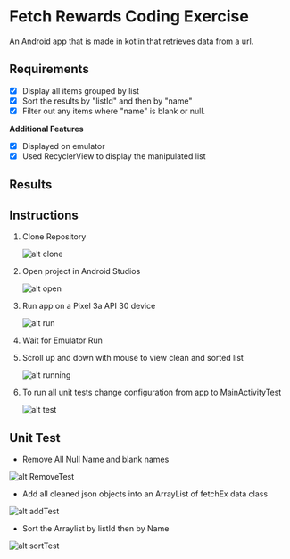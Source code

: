 # Fetch Rewards Coding Exercise

An Android app that is made in kotlin that retrieves data from a url.

## Requirements
- [X] Display all items grouped by list
- [X] Sort the results by "listId" and then by "name"
- [X] Filter out any items where "name" is blank or null.

**Additional Features** 
- [X] Displayed on emulator
- [X] Used RecyclerView to  display the manipulated list

## Results


## Instructions
1) Clone Repository

   ![alt clone](resources/copy.png)

2) Open project in Android Studios

   ![alt open](resources/open.png)

3) Run app on a Pixel 3a API 30 device

   ![alt run](resources/run.png)

4) Wait for Emulator Run

5) Scroll up and down with mouse to view clean and sorted list

   ![alt running](resources/running.png)


6) To run all unit tests change configuration from app to MainActivityTest

   ![alt test](resources/test.png)


## Unit Test

- Remove All Null Name and  blank names

![alt RemoveTest](resources/removeData.png)


- Add all cleaned json objects into an ArrayList of fetchEx data class

![alt addTest](resources/addData.png)



- Sort the Arraylist by listId then by Name

![alt sortTest](resources/sortData.png)
